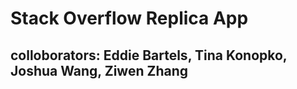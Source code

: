 # Stack Overflow Replica App

## colloborators: Eddie Bartels, Tina Konopko, Joshua Wang, Ziwen Zhang
